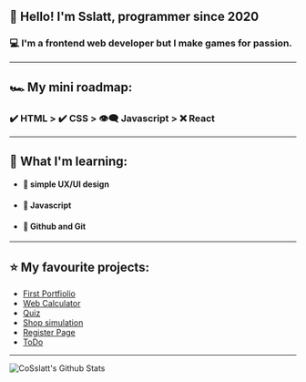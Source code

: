 ## 🤵 Hello! I'm Sslatt, programmer since 2020

### 💻 I'm a frontend web developer but I make games for passion.

---

## 🏎 My mini roadmap:
### ✔️ HTML > ✔️ CSS > 👁‍🗨 Javascript > ❌ React

---

## 📒 What I'm learning:
- #### 🔰 simple UX/UI design
- #### 🔰 Javascript
- #### 🔰 Github and Git

---

## ⭐️ My favourite projects:
- <a href="https://github.com/CoSslatt/FirstPortfolio">First Portfiolio</a>
- <a href="https://github.com/CoSslatt/WebCalculator">Web Calculator</a>
- <a href="https://github.com/CoSslatt/Quiz">Quiz</a>
- <a href="https://github.com/CoSslatt/Shop-simulation">Shop simulation</a>
- <a href="https://github.com/CoSslatt/RegisterPage">Register Page</a>
- <a href="https://github.com/CoSslatt/NewToDo">ToDo</a>

---

<img align="left" alt="CoSslatt's Github Stats" src="https://github-readme-stats.vercel.app/api?username=CoSslatt&theme=radical" />
